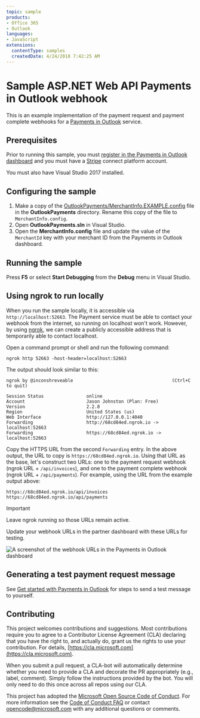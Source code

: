 ```yaml
---
topic: sample
products:
- Office 365
- Outlook
languages:
- JavaScript
extensions:
  contentType: samples
  createdDate: 4/24/2018 7:42:25 AM
---
```

# Sample ASP.NET Web API Payments in Outlook webhook

This is an example implementation of the payment request and payment complete webhooks for a [Payments in Outlook](https://docs.microsoft.com/outlook/payments/) service.

## Prerequisites

Prior to running this sample, you must [register in the Payments in Outlook dashboard](https://docs.microsoft.com/outlook/payments/partner-dashboard) and you must have a [Stripe](https://stripe.com/connect) connect platform account.

You must also have Visual Studio 2017 installed.

## Configuring the sample

1. Make a copy of the [OutlookPayments/MerchantInfo.EXAMPLE.config](OutlookPayments/MerchantInfo.EXAMPLE.config) file in the **OutlookPayments** directory. Rename this copy of the file to `MerchantInfo.config`.
1. Open **OutlookPayments.sln** in Visual Studio.
1. Open the **MerchantInfo.config** file and update the value of the `MerchantId` key with your merchant ID from the Payments in Outlook dashboard.

## Running the sample

Press **F5** or select **Start Debugging** from the **Debug** menu in Visual Studio.

## Using ngrok to run locally

When you run the sample locally, it is accessible via `http://localhost:52663`. The Payment service must be able to contact your webhook from the internet, so running on localhost won't work. However, by using [ngrok](https://ngrok.com/), we can create a publicly accessible address that is temporarily able to contact localhost.

Open a command prompt or shell and run the following command:

```Shell
ngrok http 52663 -host-header=localhost:52663
```

The output should look similar to this:

```Shell
ngrok by @inconshreveable                                     (Ctrl+C to quit)

Session Status                online
Account                       Jason Johnston (Plan: Free)
Version                       2.2.8
Region                        United States (us)
Web Interface                 http://127.0.0.1:4040
Forwarding                    http://68cd84ed.ngrok.io -> localhost:52663
Forwarding                    https://68cd84ed.ngrok.io -> localhost:52663
```

Copy the HTTPS URL from the second `Forwarding` entry. In the above output, the URL to copy is `https://68cd84ed.ngrok.io`. Using that URL as the base, let's construct two URLs: one to the payment request webhook (ngrok URL + `/api/invoices`), and one to the payment complete webhook (ngrok URL + `/api/payments`). For example, using the URL from the example output above:

```http
https://68cd84ed.ngrok.io/api/invoices
https://68cd84ed.ngrok.io/api/payments
```

> [!IMPORTANT]
> Leave ngrok running so those URLs remain active.

Update your webhook URLs in the partner dashboard with these URLs for testing.

![A screenshot of the webhook URLs in the Payments in Outlook dashboard](readme-images/dashboard-webhooks.PNG)

## Generating a test payment request message

See [Get started with Payments in Outlook](https://docs.microsoft.com/outlook/payments/get-started#send-the-test-payment-request) for steps to send a test message to yourself.

## Contributing

This project welcomes contributions and suggestions.  Most contributions require you to agree to a
Contributor License Agreement (CLA) declaring that you have the right to, and actually do, grant us
the rights to use your contribution. For details, [https://cla.microsoft.com](https://cla.microsoft.com).

When you submit a pull request, a CLA-bot will automatically determine whether you need to provide
a CLA and decorate the PR appropriately (e.g., label, comment). Simply follow the instructions
provided by the bot. You will only need to do this once across all repos using our CLA.

This project has adopted the [Microsoft Open Source Code of Conduct](https://opensource.microsoft.com/codeofconduct/).
For more information see the [Code of Conduct FAQ](https://opensource.microsoft.com/codeofconduct/faq/) or
contact [opencode@microsoft.com](mailto:opencode@microsoft.com) with any additional questions or comments.
